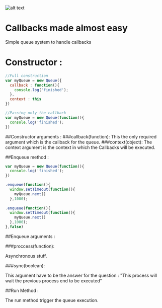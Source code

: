 



![alt text](http://i.imgur.com/2grQz3L.png "Ordine")

Callbacks made almost easy
======
Simple queue system to handle callbacks


Constructor : 
======

```javascript
//Full construction
var myQueue = new Queue({
  callback : function(){
    console.log('finished');
  },
  context : this
})

//Passing only the callback
var myQueue = new Queue(function(){
  console.log('finished');
})
```


##Constructor arguments : 
  ###callback(function):
This the only required argument which is the callback for the queue.
  ###context(object):
The context argument is the context in which the Callbacks will be executed.


##Enqueue method : 

```javascript
var myQueue = new Queue(function(){
  console.log('finished');
})

.enqueue(function(){
  window.setTimeout(function(){
    myQueue.next()
  },1000);
  
.enqueue(function(){
  window.setTimeout(function(){
    myQueue.next()
  },1000);
},false)

```
##Enqueue arguments : 

  ###proccess(function):
  
Asynchronous stuff.

  ###sync(boolean): 
  
This argument have to be the answer for the question : "This process will wait the previous process end to be executed"


##Run Method : 

The run method trigger the queue execution.
